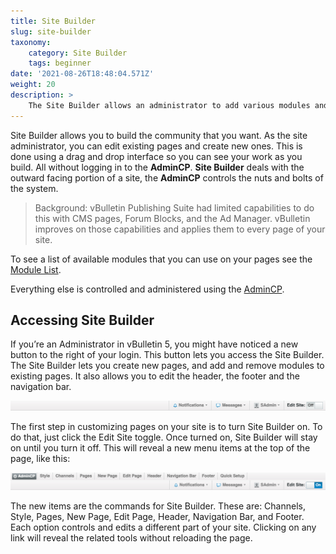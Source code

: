 ```yaml
---
title: Site Builder
slug: site-builder
taxonomy:
    category: Site Builder
    tags: beginner
date: '2021-08-26T18:48:04.571Z'
weight: 20
description: >
    The Site Builder allows an administrator to add various modules and configure options for almost every page on the site. It also allows you to control how your navigation bar is organized as well as which HTML ads appear in your header, and what the site logo is.
---
```


Site Builder allows you to build the community that you want. As the site administrator, you can edit existing pages and create new ones.  This is done using a drag and drop interface so you can see your work as you build. All without logging in to the **AdminCP**. **Site Builder** deals with the outward facing portion of a site, the **AdminCP** controls the nuts and bolts of the system.

> Background: vBulletin Publishing Suite had limited capabilities to do this with CMS pages, Forum Blocks, and the Ad Manager. vBulletin improves on those capabilities and applies them to every page of your site.

To see a list of available modules that you can use on your pages see the [Module List](/site_builder/pages/add_modules).

Everything else is controlled and administered using the [AdminCP](/admin_control_panel).

## Accessing Site Builder
If you’re an Administrator in vBulletin 5, you might have noticed a new button to the right of your login. This button lets you access the Site Builder. The Site Builder lets you create new pages, and add and remove modules to existing pages. It also allows you to edit the header, the footer and the navigation bar.  

![Menu with Site Builder Off](sitebuilder_off.png)

The first step in customizing pages on your site is to turn Site Builder on. To do that, just click the Edit Site toggle. Once turned on, Site Builder will stay on until you turn it off. This will reveal a new menu items at the top of the page, like this:

![Menu with Site Builder On](sitebuilder_on.png)

The new items are the commands for Site Builder. These are: Channels, Style, Pages, New Page, Edit Page, Header, Navigation Bar, and Footer. Each option controls and edits a different part of your site. Clicking on any link will reveal the related tools without reloading the page.

